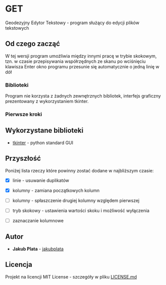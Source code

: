 #  GET

Geodezyjny Edytor Tekstowy - program służący do edycji plików tekstowych

## Od czego zacząć

W tej wersji program umożliwia między innymi pracę w trybie skokowym, tzn. w czasie przepisywania współrzędnych ze skanu po wciśnięciu klawisza Enter okno programu przesunie się automatycznie o jedną
linię w dół

### Biblioteki

Program nie korzysta z żadnych zewnętrznych bibliotek, interfejs graficzny prezentowany z wykorzystaniem tkinter.

### Pierwsze kroki



## Wykorzystane biblioteki

* [tkinter](https://wiki.python.org/moin/TkInter) - python standard GUI



## Przyszłość

Poniżej lista rzeczy które powinny zostać dodane w najbliższym czasie:

- [x] linie - usuwanie duplikatów
- [x] kolumny - zamiana początkowych kolumn
- [ ] kolumny - spłaszczenie drugiej kolumny względem pierwszej
- [ ] tryb skokowy - ustawienia wartości skoku i możliwość wyłączenia
- [ ] zaznaczanie kolumnowe



## Autor

* **Jakub Plata** - [jakubplata](https://github.com/jakubplata)

## Licencja

Projekt na licencji MIT License - szczegóły w pliku [LICENSE.md](LICENSE.md) 
